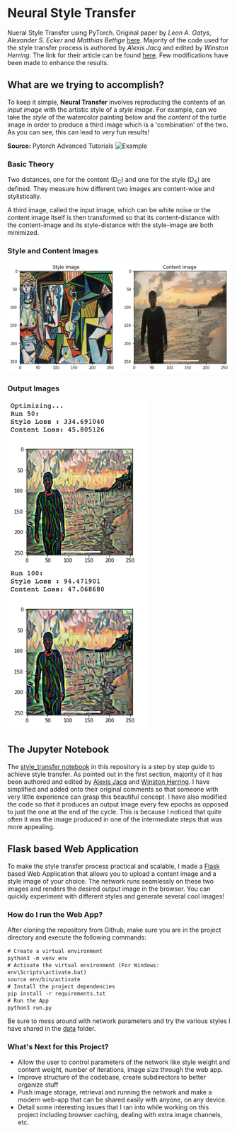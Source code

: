 # Neural Style Transfer

Nueral Style Transfer using PyTorch. Original paper by *Leon A. Gatys*, *Alexander S. Ecker* and *Matthias Bethge* [here](https://arxiv.org/abs/1508.06576). Majority of the code used for the style transfer process is authored by *Alexis Jacq* and edited by *Winston Herring*. The link for their article can be found [here](https://pytorch.org/tutorials/advanced/neural_style_tutorial.html). Few modifications have been made to enhance the results.

## What are we trying to accomplish?

To keep it simple, **Neural Transfer** involves reproducing the contents of an *input image* with the artistic style of a *style image*. For example, can we take the *style* of the watercolor painting below and the *content* of the turtle image in order to produce a third image which is a 'combination' of the two. As you can see, this can lead to very fun results!

**Source:** Pytorch Advanced Tutorials
![Example](https://pytorch.org/tutorials/_images/neuralstyle.png)

### Basic Theory

Two distances, one for the content (D<sub>C</sub>) and one for the style (D<sub>S</sub>) are defined. They measure how different two images are content-wise and stylistically.

A third image, called the input image, which can be white noise or the content image itself is then transformed so that its content-distance with the content-image and its style-distance with the style-image are both minimized.

### Style and Content Images

![Style and Content](data/readme_images/style_and_content.png)

### Output Images

![Output Images](data/readme_images/output.png)

## The Jupyter Notebook

The [style_transfer notebook](https://github.com/sarthakbatragatech/style_transfer/blob/master/style_transfer.ipynb) in this repository is a step by step guide to achieve style transfer. As pointed out in the first section, majority of it has been authored and edited by [Alexis Jacq](https://alexis-jacq.github.io/) and [Winston Herring](https://github.com/winston6). I have simplified and added onto their original comments so that someone with very little experience can grasp this beautiful concept. I have also modified the code so that it produces an output image every few epochs as opposed to just the one at the end of the cycle. This is because I noticed that quite often it was the image produced in one of the intermediate steps that was more appealing.

## Flask based Web Application

To make the style transfer process practical and scalable, I made a [Flask](https://www.palletsprojects.com/p/flask/) based Web Application that allows you to upload a content image and a style image of your choice. The network runs seamlessly on these two images and renders the desired output image in the browser. You can quickly experiment with different styles and generate several cool images!

### How do I run the Web App?

After cloning the repository from Github, make sure you are in the project directory and execute the following commands:

```python3
# Create a virtual environment
python3 -m venv env
# Activate the virtual environment (For Windows: env\Scripts\activate.bat)
source env/bin/activate
# Install the project dependencies
pip install -r requirements.txt
# Run the App
python3 run.py
```

Be sure to mess around with network parameters and try the various styles I have shared in the [data](https://github.com/sarthakbatragatech/style_transfer/tree/master/data) folder.

### What's Next for this Project?

- Allow the user to control parameters of the network like style weight and content weight, number of iterations, image size through the web app.
- Improve structure of the codebase, create subdirectors to better organize stuff
- Push image storage, retrieval and running the network and make a modern web-app that can be shared easily with anyone, on any device.
- Detail some interesting issues that I ran into while working on this project including browser caching, dealing with extra image channels, etc.
